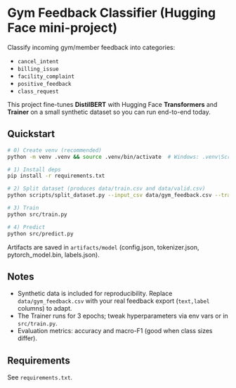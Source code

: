 
# Gym Feedback Classifier (Hugging Face mini-project)

Classify incoming gym/member feedback into categories:
- `cancel_intent`
- `billing_issue`
- `facility_complaint`
- `positive_feedback`
- `class_request`

This project fine-tunes **DistilBERT** with Hugging Face **Transformers** and **Trainer** on a small synthetic dataset so you can run end-to-end today.

## Quickstart

```bash
# 0) Create venv (recommended)
python -m venv .venv && source .venv/bin/activate  # Windows: .venv\Scripts\activate

# 1) Install deps
pip install -r requirements.txt

# 2) Split dataset (produces data/train.csv and data/valid.csv)
python scripts/split_dataset.py --input_csv data/gym_feedback.csv --train_csv data/train.csv --valid_csv data/valid.csv --valid_frac 0.2

# 3) Train
python src/train.py

# 4) Predict
python src/predict.py
```

Artifacts are saved in `artifacts/model` (config.json, tokenizer.json, pytorch_model.bin, labels.json).

## Notes
- Synthetic data is included for reproducibility. Replace `data/gym_feedback.csv` with your real feedback export (`text,label` columns) to adapt.
- The Trainer runs for 3 epochs; tweak hyperparameters via env vars or in `src/train.py`.
- Evaluation metrics: accuracy and macro-F1 (good when class sizes differ).

## Requirements
See `requirements.txt`.

